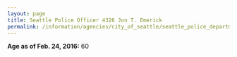 ```yaml
---
layout: page
title: Seattle Police Officer 4326 Jon T. Emerick
permalink: /information/agencies/city_of_seattle/seattle_police_department/copbook/4326/
---
```


**Age as of Feb. 24, 2016:** 60

